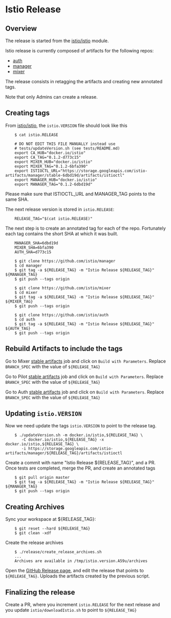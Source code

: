 # Istio Release

## Overview

The release is started from the [istio/istio](https://github.com/istio/istio) module.

Istio release is currently composed of artifacts for the following repos:

* [auth](https://github.com/istio/auth)
* [manager](https://github.com/istio/manager)
* [mixer](https://github.com/istio/mixer)

The release consists in retagging the artifacts and creating new annotated tags.

Note that only Admins can create a release.

## Creating tags

From [istio/istio](https://github.com/istio/istio), the ```istio.VERSION``` file should look like this

        $ cat istio.RELEASE

        # DO NOT EDIT THIS FILE MANUALLY instead use
        # tests/updateVersion.sh (see tests/README.md)
        export CA_HUB="docker.io/istio"
        export CA_TAG="0.1.2-d773c15"
        export MIXER_HUB="docker.io/istio"
        export MIXER_TAG="0.1.2-6bfa390"
        export ISTIOCTL_URL="https://storage.googleapis.com/istio-artifacts/manager/stable-6dbd19d/artifacts/istioctl"
        export MANAGER_HUB="docker.io/istio"
        export MANAGER_TAG="0.1.2-6dbd19d"

Please make sure that ISTIOCTL_URL and MANAGER_TAG points to the same SHA.

The next release version is stored in ```istio.RELEASE```:

        RELEASE_TAG="$(cat istio.RELEASE)"

The next step is to create an annotated tag for each of the repo.
Fortunately each tag contains the short SHA at which it was built.

        MANAGER_SHA=6dbd19d
        MIXER_SHA=6bfa390
        AUTH_SHA=d773c15

        $ git clone https://github.com/istio/manager
        $ cd manager
        $ git tag -a ${RELEASE_TAG} -m "Istio Release ${RELEASE_TAG}" ${MANAGER_TAG}
        $ git push --tags origin

        $ git clone https://github.com/istio/mixer
        $ cd mixer
        $ git tag -a ${RELEASE_TAG} -m "Istio Release ${RELEASE_TAG}" ${MIXER_TAG}
        $ git push --tags origin

        $ git clone https://github.com/istio/auth
        $ cd auth
        $ git tag -a ${RELEASE_TAG} -m "Istio Release ${RELEASE_TAG}" ${AUTH_TAG}
        $ git push --tags origin

## Rebuild Artifacts to include the tags

Go to Mixer [stable artifacts](https://testing.istio.io/view/All%20Jobs/job/mixer/job/stable-artifacts/)
job and click on ```Build with Parameters```.
Replace ```BRANCH_SPEC``` with the value of ```${RELEASE_TAG}```

Go to Pilot [stable artifacts](https://testing.istio.io/view/All%20Jobs/job/manager/job/stable-artifacts/)
job and click on ```Build with Parameters```.
Replace ```BRANCH_SPEC``` with the value of ```${RELEASE_TAG}```

Go to Auth [stable artifacts](https://testing.istio.io/view/All%20Jobs/job/auth/job/stable-artifacts/)
job and click on ```Build with Parameters```.
Replace ```BRANCH_SPEC``` with the value of ```${RELEASE_TAG}```

## Updating ```istio.VERSION```

Now we need update the tags ```istio.VERSION``` to point to the release tag.

        $ ./updateVersion.sh -m docker.io/istio,${RELEASE_TAG} \
           -C docker.io/istio,${RELEASE_TAG} -x docker.io/istio,${RELEASE_TAG} \
           -i https://storage.googleapis.com/istio-artifacts/manager/${RELEASE_TAG}/artifacts/istioctl

Create a commit with name "Istio Release ${RELEASE_TAG}", and a PR.
Once tests are completed, merge the PR, and create an annotated tags

        $ git pull origin master
        $ git tag -a ${RELEASE_TAG} -m "Istio Release ${RELEASE_TAG}" ${MANAGER_TAG}
        $ git push --tags origin

## Creating Archives

Sync your workspace at ${RELEASE_TAG}:

        $ git reset --hard ${RELEASE_TAG}
        $ git clean -xdf

Create the release archives

        $ ./release/create_release_archives.sh
        ...
        Archives are available in /tmp/istio.version.A59u/archives


Open the [GitHub Release page](https://github.com/istio/istio/releases),
and edit the release that points to ```${RELEASE_TAG}```. Uploads the artifacts created by the previous script.


## Finalizing the release

Create a PR, where you increment ```istio.RELEASE``` for the next
release and you update ```istio/downloadIstio.sh``` to point to ```${RELEASE_TAG}```
